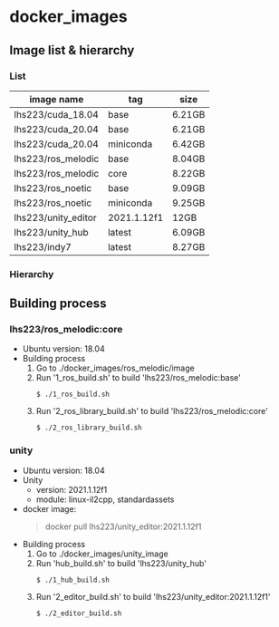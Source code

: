 # docker_images
## Image list & hierarchy

### List

|image name|tag|size|
|--|--|--|
lhs223/cuda_18.04     | base          | 6.21GB  
lhs223/cuda_20.04     | base          | 6.21GB  
lhs223/cuda_20.04     | miniconda     | 6.42GB 
lhs223/ros_melodic    | base          | 8.04GB 
lhs223/ros_melodic    | core          | 8.22GB 
lhs223/ros_noetic     | base          | 9.09GB
lhs223/ros_noetic     | miniconda     | 9.25GB   
lhs223/unity_editor   | 2021.1.12f1   | 12GB  
lhs223/unity_hub      | latest        | 6.09GB
lhs223/indy7          | latest        | 8.27GB 
 
### Hierarchy




## Building process
### lhs223/ros_melodic:core
  * Ubuntu version: 18.04 
  * Building process
    1. Go to  ./docker_images/ros_melodic/image
    2. Run '1_ros_build.sh' to build 'lhs223/ros_melodic:base'
        ~~~
        $ ./1_ros_build.sh  
        ~~~
    3. Run '2_ros_library_build.sh' to build 'lhs223/ros_melodic:core'
        ~~~
        $ ./2_ros_library_build.sh
        ~~~
      
### unity
  * Ubuntu version: 18.04 
  * Unity 
    * version: 2021.1.12f1
    * module: linux-il2cpp, standardassets
  * docker image: 
    > docker pull lhs223/unity_editor:2021.1.12f1
  * Building process
    1. Go to  ./docker_images/unity_image
    2. Run 'hub_build.sh' to build 'lhs223/unity_hub'
        ~~~
        $ ./1_hub_build.sh  
        ~~~
    3. Run '2_editor_build.sh' to build 'lhs223/unity_editor:2021.1.12f1'
        ~~~
        $ ./2_editor_build.sh
        ~~~

